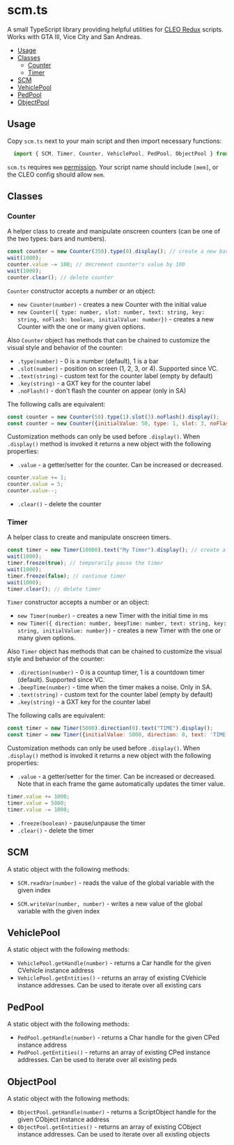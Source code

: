 # scm.ts

A small TypeScript library providing helpful utilities for [CLEO Redux](https://github.com/cleolibrary/CLEO-Redux) scripts. Works with GTA III, Vice City and San Andreas. 
- [Usage](#usage)
- [Classes](#classes)
  - [Counter](#counter)
  - [Timer](#timer)
- [SCM](#scm)
- [VehiclePool](#vehiclepool)
- [PedPool](#pedpool)
- [ObjectPool](#objectpool)

## Usage

Copy `scm.ts` next to your main script and then import necessary functions:

```js
  import { SCM, Timer, Counter, VehiclePool, PedPool, ObjectPool } from './scm';
```

`scm.ts` requires `mem` [permission](https://re.cleo.li/docs/en/permissions.html). Your script name should include `[mem]`, or the CLEO config should allow `mem`.

## Classes

### Counter

A helper class to create and manipulate onscreen counters (can be one of the two types: bars and numbers).

```js
const counter = new Counter(350).type(0).display(); // create a new bar counter with initial value of 350
wait(1000);
counter.value -= 100; // decrement counter's value by 100
wait(1000);
counter.clear(); // delete counter
```

`Counter` constructor accepts a number or an object:

- `new Counter(number)` - creates a new Counter with the initial value
- `new Counter({ type: number, slot: number, text: string, key: string, noFlash: boolean, initialValue: number})` - creates a new Counter with the one or many given options.

Also `Counter` object has methods that can be chained to customize the visual style and behavior of the counter:

* `.type(number)` - 0 is a number (default), 1 is a bar
* `.slot(number)` - position on screen (1, 2, 3, or 4). Supported since VC.
* `.text(string)` - custom text for the counter label (empty by default)
* `.key(string)` - a GXT key for the counter label
* `.noFlash()` - don't flash the counter on appear (only in SA)

The following calls are equivalent:

```js
const counter = new Counter(50).type(1).slot(3).noFlash().display();
const counter = new Counter({initialValue: 50, type: 1, slot: 3, noFlash: true}).display();
```

Customization methods can only be used before `.display()`. When `.display()` method is invoked it returns a new object with the following properties:

* `.value` - a getter/setter for the counter. Can be increased or decreased.
```js
counter.value += 1;
counter.value = 5;
counter.value--;
```
* `.clear()` - delete the counter


### Timer

A helper class to create and manipulate onscreen timers.

```js
const timer = new Timer(10000).text("My Timer").display(); // create a new timer with initial time of 10 seconds and custom label
wait(1000);
timer.freeze(true); // temporarily pause the timer
wait(1000);
timer.freeze(false); // continue timer
wait(1000);
timer.clear(); // delete timer
```

`Timer` constructor accepts a number or an object:

- `new Timer(number)` - creates a new Timer with the initial time in ms
- `new Timer({ direction: number, beepTime: number, text: string, key: string, initialValue: number})` - creates a new Timer with the one or many given options.

Also `Timer` object has methods that can be chained to customize the visual style and behavior of the counter:

* `.direction(number)` - 0 is a countup timer, 1 is a countdown timer (default). Supported since VC.
* `.beepTime(number)` - time when the timer makes a noise. Only in SA.
* `.text(string)` - custom text for the counter label (empty by default)
* `.key(string)` - a GXT key for the counter label

The following calls are equivalent:

```js
const timer = new Timer(5000).direction(0).text("TIME").display();
const timer = new Timer({initialValue: 5000, direction: 0, text: 'TIME'}).display();
```

Customization methods can only be used before `.display()`. When `.display()` method is invoked it returns a new object with the following properties:

* `.value` - a getter/setter for the timer. Can be increased or decreased. Note that in each frame the game automatically updates the timer value.
```js
timer.value += 1000;
timer.value = 5000;
timer.value -= 1000;
```
* `.freeze(boolean)` - pause/unpause the timer
* `.clear()` - delete the timer

## SCM

A static object with the following methods:

* `SCM.readVar(number)` - reads the value of the global variable with the given index

* `SCM.writeVar(number, number)` - writes a new value of the global variable with the given index


## VehiclePool

A static object with the following methods:

* `VehiclePool.getHandle(number)` - returns a Car handle for the given CVehicle instance address
* `VehiclePool.getEntities()` - returns an array of existing CVehicle instance addresses. Can be used to iterate over all existing cars

## PedPool

A static object with the following methods:

* `PedPool.getHandle(number)` - returns a Char handle for the given CPed instance address
* `PedPool.getEntities()` - returns an array of existing CPed instance addresses. Can be used to iterate over all existing peds

## ObjectPool

A static object with the following methods:

* `ObjectPool.getHandle(number)` - returns a ScriptObject handle for the given CObject instance address
* `ObjectPool.getEntities()` - returns an array of existing CObject instance addresses. Can be used to iterate over all existing objects
